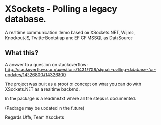 XSockets - Polling a legacy database.
=====================================

A realtime communication demo based on XSockets.NET, Wijmo, KnockoutJS, TwitterBootstrap and EF CF MSSQL as DataSource 

## What this?
A answer to a question on stackoverflow: http://stackoverflow.com/questions/14319758/signalr-polling-database-for-updates/14326800#14326800

The project was built as a proof of concept on what you can do with XSockets.NET
as a realtime backend.

In the package is a readme.txt where all the steps is documented.

(Package may be updated in the future)

Regards
Uffe, Team Xsockets